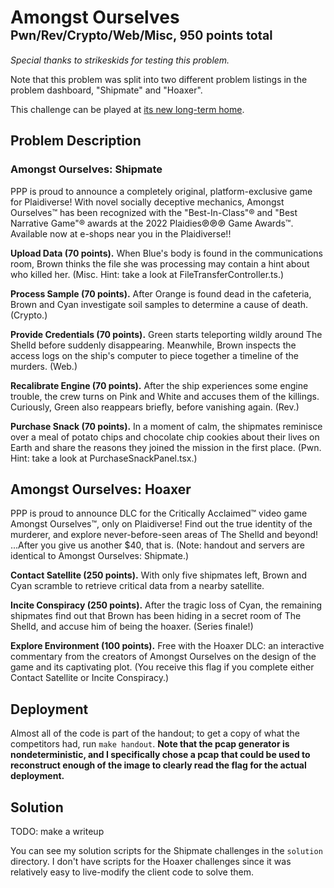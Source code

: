 # Amongst Ourselves&emsp;<sub><sup>Pwn/Rev/Crypto/Web/Misc, 950 points total</sup></sub>

_Special thanks to strikeskids for testing this problem._

Note that this problem was split into two different problem listings in the problem dashboard, "Shipmate" and "Hoaxer".

This challenge can be played at [its new long-term home](http://amongst.pichu.blue/).

## Problem Description

### Amongst Ourselves: Shipmate

PPP is proud to announce a completely original, platform-exclusive game for Plaidiverse! With novel socially deceptive mechanics, Amongst Ourselves™ has been recognized with the "Best-In-Class"® and "Best Narrative Game"® awards at the 2022 Plaidies℗℗℗ Game Awards™. Available now at e-shops near you in the Plaidiverse!!

**Upload Data (70 points).** When Blue's body is found in the communications room, Brown thinks the file she was processing may contain a hint about who killed her. (Misc. Hint: take a look at FileTransferController.ts.)

**Process Sample (70 points).** After Orange is found dead in the cafeteria, Brown and Cyan investigate soil samples to determine a cause of death. (Crypto.)

**Provide Credentials (70 points).** Green starts teleporting wildly around The Shelld before suddenly disappearing. Meanwhile, Brown inspects the access logs on the ship's computer to piece together a timeline of the murders. (Web.)

**Recalibrate Engine (70 points).** After the ship experiences some engine trouble, the crew turns on Pink and White and accuses them of the killings. Curiously, Green also reappears briefly, before vanishing again. (Rev.)

**Purchase Snack (70 points).** In a moment of calm, the shipmates reminisce over a meal of potato chips and chocolate chip cookies about their lives on Earth and share the reasons they joined the mission in the first place. (Pwn. Hint: take a look at PurchaseSnackPanel.tsx.)

## Amongst Ourselves: Hoaxer

PPP is proud to announce DLC for the Critically Acclaimed™ video game Amongst Ourselves™, only on Plaidiverse! Find out the true identity of the murderer, and explore never-before-seen areas of The Shelld and beyond! ...After you give us another $40, that is. (Note: handout and servers are identical to Amongst Ourselves: Shipmate.)

**Contact Satellite (250 points).** With only five shipmates left, Brown and Cyan scramble to retrieve critical data from a nearby satellite.

**Incite Conspiracy (250 points).** After the tragic loss of Cyan, the remaining shipmates find out that Brown has been hiding in a secret room of The Shelld, and accuse him of being the hoaxer. (Series finale!)

**Explore Environment (100 points).** Free with the Hoaxer DLC: an interactive commentary from the creators of Amongst Ourselves on the design of the game and its captivating plot. (You receive this flag if you complete either Contact Satellite or Incite Conspiracy.)

## Deployment

Almost all of the code is part of the handout; to get a copy of what the competitors had, run `make handout`.  **Note that the pcap generator is nondeterministic, and I specifically chose a pcap that could be used to reconstruct enough of the image to clearly read the flag for the actual deployment.**

## Solution

TODO: make a writeup

You can see my solution scripts for the Shipmate challenges in the `solution` directory.  I don't have scripts for the Hoaxer challenges since it was relatively easy to live-modify the client code to solve them.

